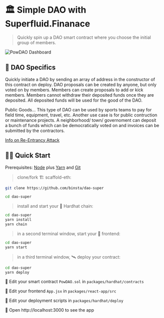 # 🏛️ Simple DAO with Superfluid.Finanace

> Quickly spin up a DAO smart contract where you choose the initial group of members.

![PowDAO Dashboard](https://adaptiveclaim.s3.amazonaws.com/Screenshot+2021-09-20+114944.png)

## 📘 DAO Specifics

Quickly initiate a DAO by sending an array of address in the constructor of this contract on deploy. DAO proposals can be created by anyone, but only voted on by members. Members can create proposals to add or kick members. Members cannot withdraw their deposited funds once they are deposited. All deposited funds will be used for the good of the DAO.

Public Goods...
This type of DAO can be used by sports teams to pay for field time, equipment, travel, etc. Another use case is for public contruction or maintenance projects. 
A neighborhood/ town/ governoment can deposit a bunch of funds which can be democratically voted on and invoices can be submitted by the contractors.  


[Info on Re-Entrancy Attack](https://quantstamp.com/blog/what-is-a-re-entrancy-attack)

## 🏄‍♂️ Quick Start

Prerequisites: [Node](https://nodejs.org/en/download/) plus [Yarn](https://classic.yarnpkg.com/en/docs/install/) and [Git](https://git-scm.com/downloads)

> clone/fork 🏗 scaffold-eth:

```bash
git clone https://github.com/binsta/dao-super

cd dao-super
```

> install and start your 👷‍ Hardhat chain:

```bash
cd dao-super
yarn install
yarn chain
```

> in a second terminal window, start your 📱 frontend:

```bash
cd dao-super
yarn start
```

> in a third terminal window, 🛰 deploy your contract:

```bash
cd dao-super
yarn deploy
```

🔏 Edit your smart contract `PowDAO.sol` in `packages/hardhat/contracts`

📝 Edit your frontend `App.jsx` in `packages/react-app/src`

💼 Edit your deployment scripts in `packages/hardhat/deploy`

📱 Open http://localhost:3000 to see the app
